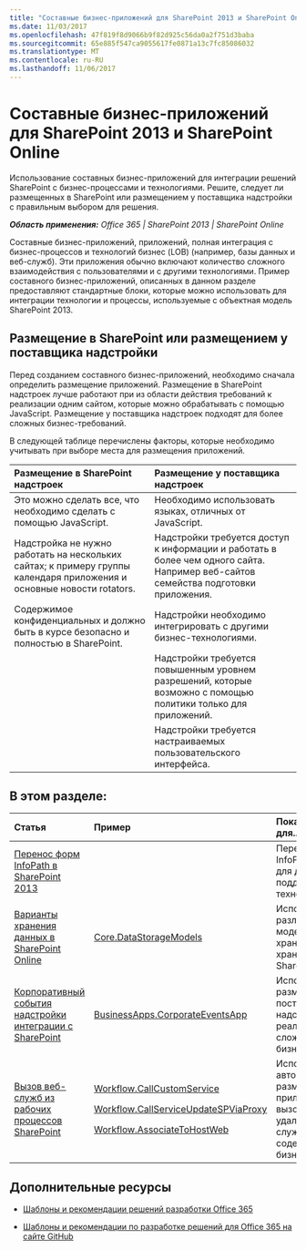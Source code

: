 ```yaml
---
title: "Составные бизнес-приложений для SharePoint 2013 и SharePoint Online"
ms.date: 11/03/2017
ms.openlocfilehash: 47f819f8d9066b9f82d925c56da0a2f751d3baba
ms.sourcegitcommit: 65e885f547ca9055617fe0871a13c7fc85086032
ms.translationtype: MT
ms.contentlocale: ru-RU
ms.lasthandoff: 11/06/2017
---
```

# <a name="composite-business-apps-for-sharepoint-2013-and-sharepoint-online"></a>Составные бизнес-приложений для SharePoint 2013 и SharePoint Online

Использование составных бизнес-приложений для интеграции решений SharePoint с бизнес-процессами и технологиями. Решите, следует ли размещенных в SharePoint или размещением у поставщика надстройки с правильным выбором для решения.

_**Область применения:** Office 365 | SharePoint 2013 | SharePoint Online_

Составные бизнес-приложений, приложений, полная интеграция с бизнес-процессов и технологий бизнес (LOB) (например, базы данных и веб-служб). Эти приложения обычно включают количество сложного взаимодействия с пользователями и с другими технологиями.
Пример составного бизнес-приложений, описанных в данном разделе предоставляют стандартные блоки, которые можно использовать для интеграции технологии и процессы, используемые с объектная модель SharePoint 2013.

## <a name="sharepoint-hosted-vs-provider-hosted-add-ins"></a>Размещение в SharePoint или размещением у поставщика надстройки
<a name="sectionSection0"> </a>

Перед созданием составного бизнес-приложений, необходимо сначала определить размещение приложений. Размещение в SharePoint надстроек лучше работают при из области действия требований к реализации одним сайтом, которые можно обрабатывать с помощью JavaScript. Размещение у поставщика надстроек подходят для более сложных бизнес-требований.

В следующей таблице перечислены факторы, которые необходимо учитывать при выборе места для размещения приложений.

|**Размещение в SharePoint надстроек**|**Размещение у поставщика надстроек**|
|:-----|:-----|
|Это можно сделать все, что необходимо сделать с помощью JavaScript.|Необходимо использовать языках, отличных от JavaScript.|
|Надстройка не нужно работать на нескольких сайтах; к примеру группы календаря приложения и основные новости rotators.|Надстройки требуется доступ к информации и работать в более чем одного сайта. Например веб-сайтов семейства подготовки приложения.|
|Содержимое конфиденциальных и должно быть в курсе безопасно и полностью в SharePoint.|Надстройки необходимо интегрировать с другими бизнес-технологиями.|
||Надстройки требуется повышенным уровнем разрешений, которые возможно с помощью политики только для приложений.|
||Надстройки требуется настраиваемых пользовательского интерфейса.|

## <a name="in-this-section"></a>В этом разделе:
<a name="sectionSection1"> </a>

|**Статья**|**Пример**|**Показано, как для...**|
|:-----|:-----|:-----|
|[Перенос форм InfoPath в SharePoint 2013](Migrate-InfoPath-forms-to-SharePoint.md) ||Перенос форм InfoPath 2013 для других поддерживаемых технологий.|
|[Варианты хранения данных в SharePoint Online](Data-storage-options-in-SharePoint-Online.md) |[Core.DataStorageModels](https://github.com/SharePoint/PnP/tree/master/Samples/Core.DataStorageModels) |Использование различных типов моделей хранилища для хранения данных SharePoint Online.|
|[Корпоративный события надстройки интеграции с SharePoint](Corporate-app-event-registration-with-SharePoint.md)|[BusinessApps.CorporateEventsApp](https://github.com/SharePoint/PnP/tree/master/Solutions/BusinessApps.CorporateEventsApp)|Используйте размещение у поставщика в надстройке для реализации сложных бизнес-задач.|
|[Вызов веб-служб из рабочих процессов SharePoint](Call-web-services-from-SharePoint-workflows.md)|<p>[Workflow.CallCustomService](https://github.com/SharePoint/PnP/tree/master/Samples/Workflow.CallCustomService)</p><p>[Workflow.CallServiceUpdateSPViaProxy](https://github.com/SharePoint/PnP/tree/master/Samples/Workflow.CallServiceUpdateSPViaProxy)</p><p>[Workflow.AssociateToHostWeb](https://github.com/SharePoint/PnP/tree/master/Samples/Workflow.AssociateToHostWeb)</p>|Используйте автоматически размещаемых приложениях для вызова удаленной веб-служб, которые содержат бизнес-данных.|

## <a name="additional-resources"></a>Дополнительные ресурсы
<a name="bk_addresources"> </a>

-  [Шаблоны и рекомендации решений разработки Office 365](Office-365-development-patterns-and-practices-solution-guidance.md)
    
-  [Шаблоны и рекомендации по разработке решений для Office 365 на сайте GitHub](https://github.com/SharePoint/PnP)
